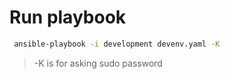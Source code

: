 # Run playbook

```bash
 ansible-playbook -i development devenv.yaml -K

 ```

> -K is for asking sudo password
